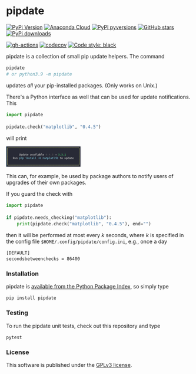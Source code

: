 # pipdate

[![PyPi Version](https://img.shields.io/pypi/v/pipdate.svg?style=flat-square)](https://pypi.org/project/pipdate)
[![Anaconda Cloud](https://anaconda.org/conda-forge/pipdate/badges/version.svg?=style=flat-square)](https://anaconda.org/conda-forge/pipdate/)
[![PyPI pyversions](https://img.shields.io/pypi/pyversions/pipdate.svg?style=flat-square)](https://pypi.org/pypi/pipdate/)
[![GitHub stars](https://img.shields.io/github/stars/nschloe/pipdate.svg?style=flat-square&logo=github&label=Stars&logoColor=white)](https://github.com/nschloe/pipdate)
[![PyPi downloads](https://img.shields.io/pypi/dm/pipdate.svg?style=flat-square)](https://pypistats.org/packages/pipdate)

[![gh-actions](https://img.shields.io/github/workflow/status/nschloe/pipdate/ci?style=flat-square)](https://github.com/nschloe/pipdate/actions?query=workflow%3Aci)
[![codecov](https://img.shields.io/codecov/c/github/nschloe/pipdate.svg?style=flat-square)](https://codecov.io/gh/nschloe/pipdate)
[![Code style: black](https://img.shields.io/badge/code%20style-black-000000.svg?style=flat-square)](https://github.com/psf/black)


pipdate is a collection of small pip update helpers. The command
```bash
pipdate
# or python3.9 -m pipdate
```
updates _all_ your pip-installed packages. (Only works on Unix.)

There's a Python interface as well that can be used for update notifications.
This
```python
import pipdate

pipdate.check("matplotlib", "0.4.5")
```
will print

<img src="https://github.com/nschloe/pipdate/blob/assets/pipdate.png?raw=true" width="40%"/>

<!--
```
╭──────────────────────────────────────────────╮
│                                              │
│       Update available 0.4.5 → 3.1.3         │
│   Run pip install -U matplotlib to update    │
│                                              │
╰──────────────────────────────────────────────╯
```
-->
This can, for example, be used by package authors to notify users of upgrades of
their own packages.

If you guard the check with
```python
import pipdate

if pipdate.needs_checking("matplotlib"):
    print(pipdate.check("matplotlib", "0.4.5"), end="")
```
then it will be performed at most every _k_ seconds, where _k_ is specified
in the config file `$HOME/.config/pipdate/config.ini`, e.g., once a day
```
[DEFAULT]
secondsbetweenchecks = 86400
```

### Installation

pipdate is [available from the Python Package
Index](https://pypi.org/project/pipdate/), so simply type
```
pip install pipdate
```

### Testing

To run the pipdate unit tests, check out this repository and type
```
pytest
```

### License
This software is published under the [GPLv3 license](https://www.gnu.org/licenses/gpl-3.0.en.html).
